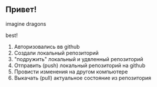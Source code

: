 ## Привет!

imagine dragons

best!

1. Авторизовались вв github
2. Создали локальный репозиторий
3. "подружить" локальный и удвленный репозиторий
4. Отправить (push) локальный репозиторий на github
5. Провисти изменения на другом компьютере
6. Выкачать (pull) актуальное состояние из репозитория 